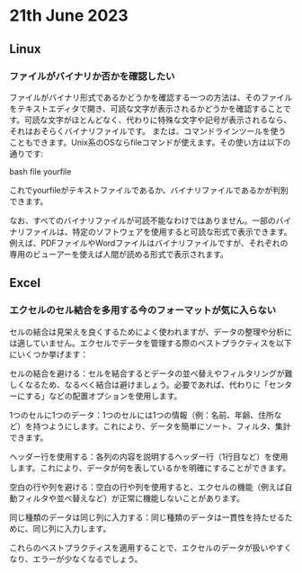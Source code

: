 # 21th June 2023

## Linux

### ファイルがバイナリか否かを確認したい

ファイルがバイナリ形式であるかどうかを確認する一つの方法は、そのファイルをテキストエディタで開き、可読な文字が表示されるかどうかを確認することです。可読な文字がほとんどなく、代わりに特殊な文字や記号が表示されるなら、それはおそらくバイナリファイルです。
または、コマンドラインツールを使うこともできます。Unix系のOSならfileコマンドが使えます。その使い方は以下の通りです:

bash
file yourfile

これでyourfileがテキストファイルであるか、バイナリファイルであるかが判別できます。

なお、すべてのバイナリファイルが可読不能なわけではありません。一部のバイナリファイルは、特定のソフトウェアを使用すると可読な形式で表示できます。例えば、PDFファイルやWordファイルはバイナリファイルですが、それぞれの専用のビューアーを使えば人間が読める形式で表示されます。

## Excel

### エクセルのセル結合を多用する今のフォーマットが気に入らない

セルの結合は見栄えを良くするためによく使われますが、データの整理や分析には適していません。エクセルでデータを管理する際のベストプラクティスを以下にいくつか挙げます：

セルの結合を避ける：セルを結合するとデータの並べ替えやフィルタリングが難しくなるため、なるべく結合は避けましょう。必要であれば、代わりに「センターにする」などの配置オプションを使用します。

1つのセルに1つのデータ：1つのセルには1つの情報（例：名前、年齢、住所など）を持つようにします。これにより、データを簡単にソート、フィルタ、集計できます。

ヘッダー行を使用する：各列の内容を説明するヘッダー行（1行目など）を使用します。これにより、データが何を表しているかを明確にすることができます。

空白の行や列を避ける：空白の行や列を使用すると、エクセルの機能（例えば自動フィルタや並べ替えなど）が正常に機能しないことがあります。

同じ種類のデータは同じ列に入力する：同じ種類のデータは一貫性を持たせるために、同じ列に入力します。

これらのベストプラクティスを適用することで、エクセルのデータが扱いやすくなり、エラーが少なくなるでしょう。
